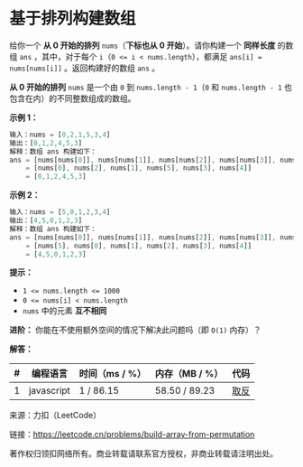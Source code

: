 # 基于排列构建数组

给你一个 **从 0 开始的排列** `nums`（**下标也从 0 开始**）。请你构建一个 **同样长度** 的数组 `ans` ，其中，对于每个 `i`（`0 <= i < nums.length`），都满足 `ans[i] = nums[nums[i]]` 。返回构建好的数组 `ans` 。

**从 0 开始的排列** `nums` 是一个由 `0` 到 `nums.length - 1`（`0` 和 `nums.length - 1` 也包含在内）的不同整数组成的数组。

**示例 1：**

``` javascript
输入：nums = [0,2,1,5,3,4]
输出：[0,1,2,4,5,3]
解释：数组 ans 构建如下：
ans = [nums[nums[0]], nums[nums[1]], nums[nums[2]], nums[nums[3]], nums[nums[4]], nums[nums[5]]]
    = [nums[0], nums[2], nums[1], nums[5], nums[3], nums[4]]
    = [0,1,2,4,5,3]
```

**示例 2：**

``` javascript
输入：nums = [5,0,1,2,3,4]
输出：[4,5,0,1,2,3]
解释：数组 ans 构建如下：
ans = [nums[nums[0]], nums[nums[1]], nums[nums[2]], nums[nums[3]], nums[nums[4]], nums[nums[5]]]
    = [nums[5], nums[0], nums[1], nums[2], nums[3], nums[4]]
    = [4,5,0,1,2,3]
```

**提示：**

- `1 <= nums.length <= 1000`
- `0 <= nums[i] < nums.length`
- `nums` 中的元素 **互不相同**

**进阶：** 你能在不使用额外空间的情况下解决此问题吗（即 `O(1)` 内存）？

**解答：**

**#**|**编程语言**|**时间（ms / %）**|**内存（MB / %）**|**代码**
--|--|--|--|--
1|javascript|1 / 86.15|58.50 / 89.23|[取反](./javascript/ac_v1.js)

来源：力扣（LeetCode）

链接：https://leetcode.cn/problems/build-array-from-permutation

著作权归领扣网络所有。商业转载请联系官方授权，非商业转载请注明出处。
